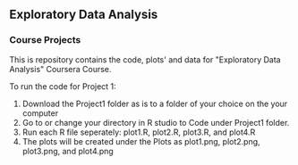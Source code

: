 ## Exploratory Data Analysis
### Course Projects

This is repository contains the code, plots' and data for "Exploratory Data Analysis" Coursera Course.

To run the code for Project 1:
1. Download the Project1 folder as is to a folder of your choice on the your computer
2. Go to or change your directory in R studio to Code under Project1 folder.
3. Run each R file seperately: plot1.R, plot2.R, plot3.R, and plot4.R
3. The plots will be created under the Plots as plot1.png, plot2.png, plot3.png, and plot4.png
